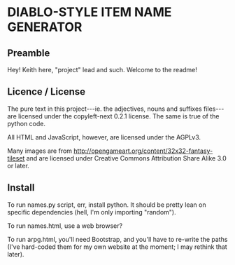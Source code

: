 DIABLO-STYLE ITEM NAME GENERATOR
================================

## Preamble

Hey! Keith here, "project" lead and such. Welcome to the readme!


## Licence / License

The pure text in this project---ie. the adjectives, nouns and suffixes files---are licensed under the copyleft-next 0.2.1 license. The same is true of the python code.

All HTML and JavaScript, however, are licensed under the AGPLv3.

Many images are from http://opengameart.org/content/32x32-fantasy-tileset and are licensed under Creative Commons Attribution Share Alike 3.0 or later.


## Install

To run names.py script, err, install python. It should be pretty lean on specific dependencies (hell, I'm only importing "random").

To run names.html, use a web browser?

To run arpg.html, you'll need Bootstrap, and you'll have to re-write the paths (I've hard-coded them for my own website at the moment; I may rethink that later).
